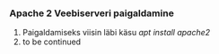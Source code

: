 ### Apache 2 Veebiserveri paigaldamine

1. Paigaldamiseks viisin läbi käsu *apt install apache2*
2. to be continued
